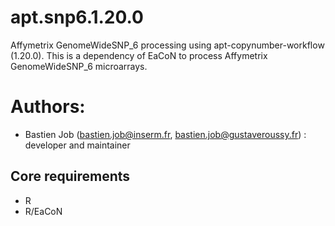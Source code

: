 # apt.snp6.1.20.0

Affymetrix GenomeWideSNP_6 processing using apt-copynumber-workflow (1.20.0).
This is a dependency of EaCoN to process Affymetrix GenomeWideSNP_6 microarrays.

# Authors: 
 - Bastien Job (bastien.job@inserm.fr, bastien.job@gustaveroussy.fr) : developer and maintainer

## Core requirements

- R
- R/EaCoN

